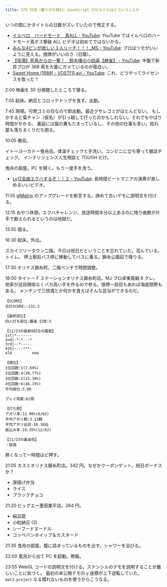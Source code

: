 ```yaml
---
title: 576 日目（曇りのち晴れ）JavaScript のビルドとはどういうことか
---
```


いつの間にかタイトルの日数がズレていたので修正する。

* [イルベロ　ハードモード　真ALL - YouTube](https://www.youtube.com/watch?v=QmDsIIDj9Es):
  YouTube ではイルベロのハードモード真ボス撃破 ALL ビデオは初めてではないかな。
* [みんな4ピンが欲しい３人リーチ！！！_MS - YouTube](https://www.youtube.com/watch?v=8znOwXl5dqo):
  プロはツモがいいように見える。捨牌がいいのさ（日蔭）。
* [【役満】死角からの一撃！　鈴木優の小四喜【麻雀】 - YouTube](https://www.youtube.com/watch?v=EYSbwAFjcQA):
  中盤で新井プロが 369 索を大量にガメているのが面白い。
* [Sweet Home (1989) - VOSTFR avi - YouTube](https://www.youtube.com/watch?v=CGERdoReypw):
  これ、どうやってライセンスを取った？

2:00 映画を 30 分視聴したところで寝る。

7:05 起床。納豆とコロッケドッグを食す。出勤。

7:45 現場。可燃ゴミの日なので即出動。最近クサレゴミがほとんどない。
もしかすると菊チャン（仮名）が引っ越して行ったのかもしれない。それでもやはり時間がかかる。
裏庭には猫の糞もたまっているし、その他の仕事も多い。枯れ葉も落ちまくりだち困る。

10:05 撤収。

イトーヨーカドー曳舟店。体温チェックと手洗い。コンビニに立ち寄って雑誌チェック。
インテリジェンス人生相談と TOUGH だけ。

曳舟の部屋。PC を開く。もう一度手を洗う。

* [Lv12全曲エクハするぞ！！２ - YouTube](https://www.youtube.com/watch?v=g92f6iiTFl8):
  長時間ビートマニアの演奏が楽しめるいいビデオ。

11:55 [glMatrix] のアップグレードを断念する。諦めて古いデモに説明文を付ける。

12:15 おやつ休憩。エクハチャレンジ、放送時間半分以上あるのに残り曲数が片手で数えられるというのは地獄だ。

13:50 寝る。

16:30 起床。外出。

スカイツリータウン二階。今日は祝日だということを忘れていた。混んでいる。トイレ。
押上駅前バス停に移動してバスに乗る。錦糸公園前で降りる。

17:30 オリナス錦糸町。二階ベンチで時間調整。

18:00 タイトー F ステーションオリナス錦糸町店。MJ プロ卓東風戦 8 クレ。
他家が巡目関係なくバカ高い手を作るので参る。捨牌一段目もあれば海底間際もある。
メンチンで三倍満とか何かを食えばそんな芸当ができるのだ。

```text
【SCORE】
合計SCORE:-232.3

【最終段位】
四人打ち段位:覇者 幻球:5

【11/23の最新8試合の履歴】
1st|*-------
2nd|-*-*---*
3rd|--*-----
4th|----***-
old         new

【順位】
1位回数:1(7.69%)
2位回数:4(30.77%)
3位回数:2(15.38%)
4位回数:6(46.15%)
平均順位:3.00

プレイ局数:62局

【打ち筋】
アガリ率:12.90%(8/62)
平均アガリ翻:3.13翻
平均アガリ巡目:10.38巡
振込み率:19.35%(12/62)

【11/23の最高役】
・跳満
```

熱くなって一時間ほど押す。

21:05 カスミオリナス錦糸町店。342 円。なぜかクーポンゲット。祝日ボーナスか？

* 唐揚げ弁当
* ライス
* ブラックチョコ

21:20 ビッグエー墨田業平店。264 円。

* 絹豆腐
* 小粒納豆 (3)
* シーフードヌードル
* コッペパンホイップ＆カスタード

21:35 曳舟の部屋。腹に詰まっているものを出す。シャワーを浴びる。

22:00 風呂から出て PC を起動。晩飯。

23:55 WebGL コードの説明文を付ける。ステンシルのデモを説明することが難しいことに気づく。
最初の未公開デモの y 座標が上下逆転していた。`mat3.project` なる慣れないものを使うからこうなる。

[glMatrix]: https://glmatrix.net/
